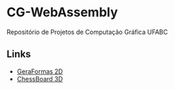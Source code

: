 # CG-WebAssembly

Repositório de Projetos de Computação Gráfica UFABC

## Links
- [GeraFormas 2D](https://sdias22.github.io/CG-WebAssembly/GeraFormas2D)
- [ChessBoard 3D](https://sdias22.github.io/CG-WebAssembly/GeraFormas2D)
